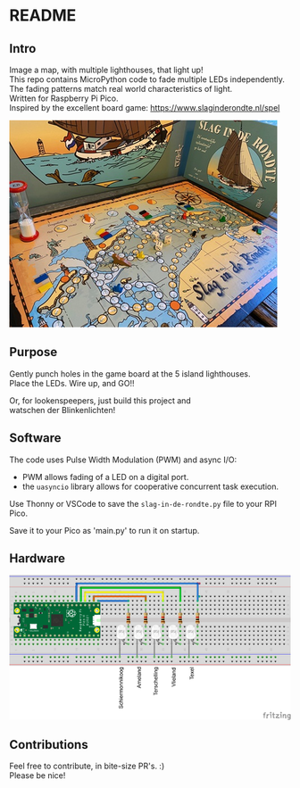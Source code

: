 # README

## Intro

Image a map, with multiple lighthouses, that light up!  
This repo contains MicroPython code to fade multiple LEDs independently.
The fading patterns match real world characteristics of light.  
Written for Raspberry Pi Pico.  
Inspired by the excellent board game: <https://www.slaginderondte.nl/spel>

![Board game Slag in de Rondte](/img/SlagInDeRondte-bordspel-small.jpg)

## Purpose

Gently punch holes in the game board at the 5 island lighthouses.  
Place the LEDs. Wire up, and GO!!

Or, for lookenspeepers, just build this project and  
watschen der Blinkenlichten!

## Software

The code uses Pulse Width Modulation (PWM) and async I/O:

- PWM allows fading of a LED on a digital port.
- the `uasyncio` library allows for cooperative concurrent task execution.

Use Thonny or VSCode to save the `slag-in-de-rondte.py` file to your RPI Pico.

Save it to your Pico as 'main.py' to run it on startup.

## Hardware

![Lighthouse LEDs](/img/lighthouse-leds-rpi-pico_bb.png)

## Contributions

Feel free to contribute, in bite-size PR's. :)  
Please be nice!
